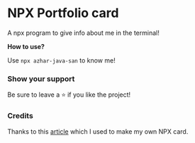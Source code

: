 # NPX Portfolio card

A npx program to give info about me in the terminal!

**How to use?**

Use `npx azhar-java-san` to know me!

### Show your support

Be sure to leave a ⭐ if you like the project!

### Credits

Thanks to this [article](https://dev.to/harshhhdev/creating-a-npx-introduction-card-782) which I used to make my own 
NPX card.

